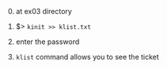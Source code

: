 0. at ex03 directory

1. $> `kinit >> klist.txt`

2. enter the password

3. `klist` command allows you to see the ticket
